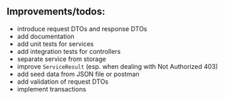 ## Improvements/todos:

- introduce request DTOs and response DTOs
- add documentation
- add unit tests for services
- add integration tests for controllers
- separate service from storage
- improve `ServiceResult` (esp. when dealing with Not Authorized 403)
- add seed data from JSON file or postman
- add validation of request DTOs
- implement transactions